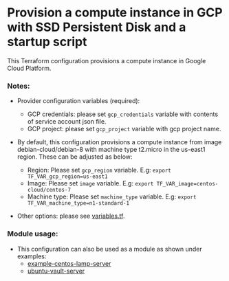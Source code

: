 # Provision a compute instance in GCP with SSD Persistent Disk and a startup script
This Terraform configuration provisions a compute instance in Google Cloud Platform.

### Notes:
- Provider configuration variables (required):
  - GCP credentials: please set `gcp_credentials` variable with contents of service account json file.
  - GCP project: please set `gcp_project` variable with gcp project name.

- By default, this configuration provisions a compute instance from image debian-cloud/debian-8 with machine type t2.micro in the us-east1 region. These can be adjusted as below:
  - Region: Please set `gcp_region` variable. E.g: `export TF_VAR_gcp_region=us-east1`
  - Image: Please set `image` variable. E.g: `export TF_VAR_image=centos-cloud/centos-7`  
  - Machine type: Please set `machine_type` variable. E.g: `export TF_VAR_machine_type=n1-standard-1`

- Other options: please see [variables.tf](variables.tf).  

### Module usage:  
- This configuration can also be used as a module as shown under examples:  
  - [example-centos-lamp-server](examples/example-centos-lamp-server/)
  - [ubuntu-vault-server](examples/vault-ubuntu-server/)
